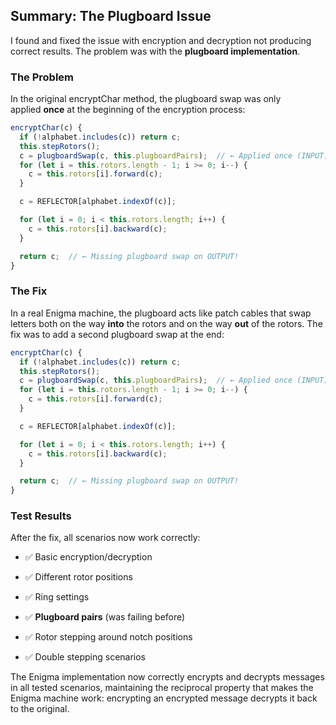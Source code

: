 Summary: The Plugboard Issue
----------------------------

I found and fixed the issue with encryption and decryption not producing correct results. The problem was with the **plugboard implementation**.

### The Problem

In the original encryptChar method, the plugboard swap was only applied **once** at the beginning of the encryption process:

```javascript
encryptChar(c) {
  if (!alphabet.includes(c)) return c;
  this.stepRotors();
  c = plugboardSwap(c, this.plugboardPairs);  // ← Applied once (INPUT)
  for (let i = this.rotors.length - 1; i >= 0; i--) {
    c = this.rotors[i].forward(c);
  }

  c = REFLECTOR[alphabet.indexOf(c)];

  for (let i = 0; i < this.rotors.length; i++) {
    c = this.rotors[i].backward(c);
  }

  return c;  // ← Missing plugboard swap on OUTPUT!
}
```
### The Fix

In a real Enigma machine, the plugboard acts like patch cables that swap letters both on the way **into** the rotors and on the way **out** of the rotors. The fix was to add a second plugboard swap at the end:

```javascript
encryptChar(c) {
  if (!alphabet.includes(c)) return c;
  this.stepRotors();
  c = plugboardSwap(c, this.plugboardPairs);  // ← Applied once (INPUT)
  for (let i = this.rotors.length - 1; i >= 0; i--) {
    c = this.rotors[i].forward(c);
  }

  c = REFLECTOR[alphabet.indexOf(c)];

  for (let i = 0; i < this.rotors.length; i++) {
    c = this.rotors[i].backward(c);
  }

  return c;  // ← Missing plugboard swap on OUTPUT!
}
```
### Test Results

After the fix, all scenarios now work correctly:

*   ✅ Basic encryption/decryption
    
*   ✅ Different rotor positions
    
*   ✅ Ring settings
    
*   ✅ **Plugboard pairs** (was failing before)
    
*   ✅ Rotor stepping around notch positions
    
*   ✅ Double stepping scenarios
    

The Enigma implementation now correctly encrypts and decrypts messages in all tested scenarios, maintaining the reciprocal property that makes the Enigma machine work: encrypting an encrypted message decrypts it back to the original.
